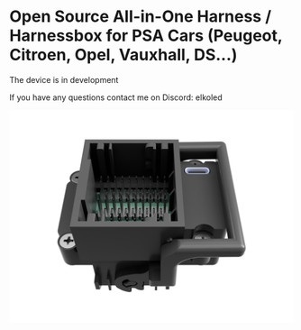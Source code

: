 # Open Source All-in-One Harness / Harnessbox for PSA Cars (Peugeot, Citroen, Opel, Vauxhall, DS...)
The device is in development

If you have any questions contact me on Discord: elkoled

![](./docs/PSA-Harness-rendering.png)

